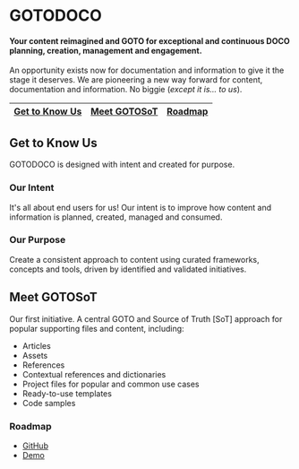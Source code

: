 # GOTODOCO
#### Your content reimagined and GOTO for exceptional and continuous DOCO planning, creation, management and engagement.

An opportunity exists now for documentation and information to give it the stage it deserves. 
We are pioneering a new way forward for content, documentation and information. No biggie (_except it is... to us_).

| [Get to Know Us](#get-to-know-us) | [Meet GOTOSoT](#meet-gotosot)  | [Roadmap](#roadmap) | 
| --| --|--| 


## Get to Know Us
GOTODOCO is designed with intent and created for purpose. 
### Our Intent 

It's all about end users for us! 
Our intent is to improve how content and information is planned, created, managed and consumed.

### Our Purpose
Create a consistent approach to content using curated frameworks, concepts and tools, driven by identified and validated initiatives.

## Meet GOTOSoT
Our first initiative. A central GOTO and Source of Truth [SoT] approach for popular supporting files and content, including:

- Articles
- Assets
- References
- Contextual references and dictionaries
- Project files for popular and common use cases
- Ready-to-use templates
- Code samples

### Roadmap 
- [GitHub](https://github.com/orgs/GOTODOCO/projects/13/views/1)
- [Demo](https://gotodoco.com/demos/gotodoco)
